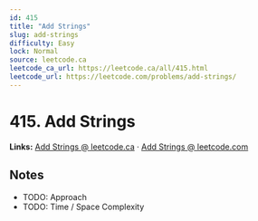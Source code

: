 ```yaml
--- 
id: 415
title: "Add Strings"
slug: add-strings
difficulty: Easy
lock: Normal
source: leetcode.ca
leetcode_ca_url: https://leetcode.ca/all/415.html
leetcode_url: https://leetcode.com/problems/add-strings/
---
```


# 415. Add Strings

**Links:** [Add Strings @ leetcode.ca](https://leetcode.ca/all/415.html) · [Add Strings @ leetcode.com](https://leetcode.com/problems/add-strings/)

## Notes
- TODO: Approach
- TODO: Time / Space Complexity
